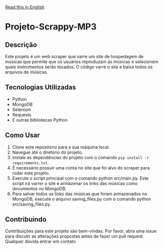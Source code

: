 [Read this in English](README_en.md)

# Projeto-Scrappy-MP3

## Descrição

Este projeto é um web scraper que varre um site de hospedagem de músicas que permite que os usuários reproduzam as músicas e selecionem quais instrumentos serão tocados. O código varre o site e baixa todos os arquivos de músicas.

## Tecnologias Utilizadas

- Python
- MongoDB
- Selenium
- Requests
- E outras bibliotecas Python

## Como Usar

1. Clone este repositório para a sua máquina local.
2. Navegue até o diretório do projeto.
3. Instale as dependências do projeto com o comando `pip install -r requirements.txt`.
4. É necessário possuir uma conta no site que foi alvo do scraper para rodar este projeto.
5. Execute o script principal com o comando python src/main.py. Este script irá varrer o site e armazenar os links das músicas como documentos no MongoDB.
6. Para salvar todos os links das músicas que foram armazenados no MongoDB, execute o arquivo saving_files.py com o comando python src/saving_files.py.

## Contribuindo

Contribuições para este projeto são bem-vindas. Por favor, abra uma issue para discutir as alterações propostas antes de fazer um pull request.
Qualquer dúvida entrar em contato 


